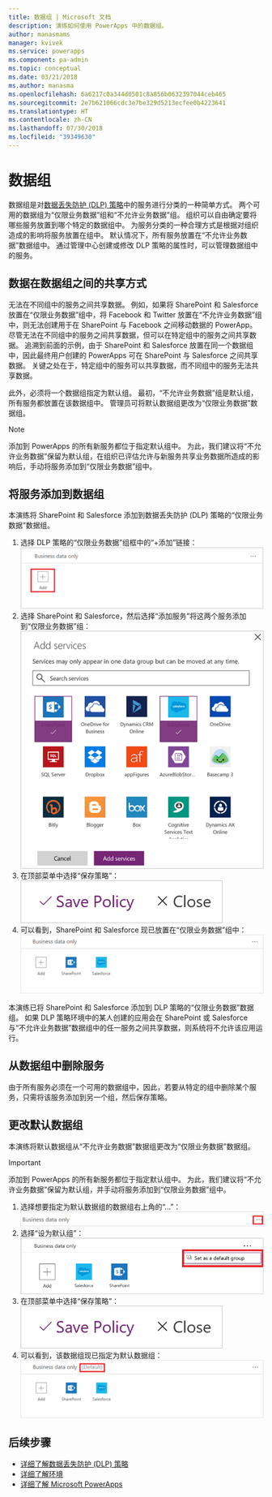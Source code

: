 ```yaml
---
title: 数据组 | Microsoft 文档
description: 演练如何使用 PowerApps 中的数据组。
author: manasmams
manager: kvivek
ms.service: powerapps
ms.component: pa-admin
ms.topic: conceptual
ms.date: 03/21/2018
ms.author: manasma
ms.openlocfilehash: 6a6217c0a344d0501c8a856b0632397044ceb465
ms.sourcegitcommit: 2e7b621066cdc3e7be329d5213ecfee0b4223641
ms.translationtype: HT
ms.contentlocale: zh-CN
ms.lasthandoff: 07/30/2018
ms.locfileid: "39349630"
---
```

# <a name="data-groups"></a>数据组
数据组是对[数据丢失防护 (DLP) 策略](prevent-data-loss.md)中的服务进行分类的一种简单方式。 两个可用的数据组为“仅限业务数据”组和“不允许业务数据”组。 组织可以自由确定要将哪些服务放置到哪个特定的数据组中。 为服务分类的一种合理方式是根据对组织造成的影响将服务放置在组中。 默认情况下，所有服务放置在“不允许业务数据”数据组中。 通过管理中心创建或修改 DLP 策略的属性时，可以管理数据组中的服务。

## <a name="how-data-is-shared-between-data-groups"></a>数据在数据组之间的共享方式
无法在不同组中的服务之间共享数据。 例如，如果将 SharePoint 和 Salesforce 放置在“仅限业务数据”组中，将 Facebook 和 Twitter 放置在“不允许业务数据”组中，则无法创建用于在 SharePoint 与 Facebook 之间移动数据的 PowerApp。 尽管无法在不同组中的服务之间共享数据，但可以在特定组中的服务之间共享数据。 追溯到前面的示例，由于 SharePoint 和 Salesforce 放置在同一个数据组中，因此最终用户创建的 PowerApps 可在 SharePoint 与 Salesforce 之间共享数据。 关键之处在于，特定组中的服务可以共享数据，而不同组中的服务无法共享数据。

此外，必须将一个数据组指定为默认组。 最初，“不允许业务数据”组是默认组，所有服务都放置在该数据组中。 管理员可将默认数据组更改为“仅限业务数据”数据组。 

> [!NOTE]
> 添加到 PowerApps 的所有新服务都位于指定默认组中。 为此，我们建议将“不允许业务数据”保留为默认组，在组织已评估允许与新服务共享业务数据所造成的影响后，手动将服务添加到“仅限业务数据”组中。

## <a name="add-services-to-a-data-group"></a>将服务添加到数据组
本演练将 SharePoint 和 Salesforce 添加到数据丢失防护 (DLP) 策略的“仅限业务数据”数据组。

1. 选择 DLP 策略的“仅限业务数据”组框中的“+添加”链接：    
   ![添加图像](./media/introduction-to-data-groups/add-to-data-group-1.png)  
2. 选择 SharePoint 和 Salesforce，然后选择“添加服务”将这两个服务添加到“仅限业务数据”组：    
   ![添加服务图像](./media/introduction-to-data-groups/add-to-data-group-2.png)  
3. 在顶部菜单中选择“保存策略”：  
   ![保存策略](./media/introduction-to-data-groups/add-to-data-group-4.png)
4. 可以看到，SharePoint 和 Salesforce 现已放置在“仅限业务数据”组中：  
   ![更新业务数据组](./media/introduction-to-data-groups/add-to-data-group-3.png)   

本演练已将 SharePoint 和 Salesforce 添加到 DLP 策略的“仅限业务数据”数据组。 如果 DLP 策略环境中的某人创建的应用会在 SharePoint 或 Salesforce 与“不允许业务数据”数据组中的任一服务之间共享数据，则系统将不允许该应用运行。

## <a name="remove-services-from-a-data-group"></a>从数据组中删除服务
由于所有服务必须在一个可用的数据组中，因此，若要从特定的组中删除某个服务，只需将该服务添加到另一个组，然后保存策略。  

## <a name="change-the-default-data-group"></a>更改默认数据组
本演练将默认数据组从“不允许业务数据”数据组更改为“仅限业务数据”数据组。  

> [!IMPORTANT]
> 添加到 PowerApps 的所有新服务都位于指定默认组中。 为此，我们建议将“不允许业务数据”保留为默认组，并手动将服务添加到“仅限业务数据”组中。

1. 选择想要指定为默认数据组的数据组右上角的“...”：    
   ![更改默认组](./media/introduction-to-data-groups/default-data-group-0.png)  
2. 选择“设为默认组”：  
   ![更改默认组](./media/introduction-to-data-groups/default-data-group-1.png)   
3. 在顶部菜单中选择“保存策略”：  
   ![更改默认组](./media/introduction-to-data-groups/add-to-data-group-4.png)
4. 可以看到，该数据组现已指定为默认数据组：  
   ![更改默认组](./media/introduction-to-data-groups/default-data-group-2.png)   

## <a name="next-steps"></a>后续步骤
* [详细了解数据丢失防护 (DLP) 策略](prevent-data-loss.md)
* [详细了解环境](environments-overview.md)
* [详细了解 Microsoft PowerApps](../maker/canvas-apps/getting-started.md)
